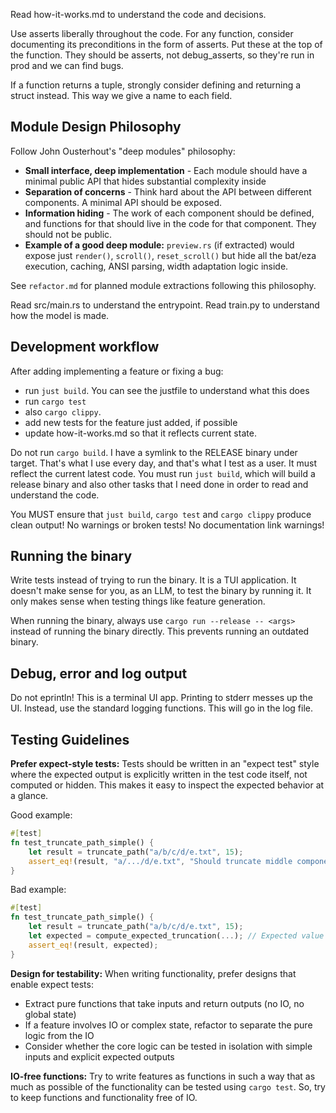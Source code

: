 Read how-it-works.md to understand the code and decisions.

Use asserts liberally throughout the code. For any function, consider documenting its preconditions in the form of asserts. Put these at the top of the function. They should be asserts, not debug_asserts, so they're run in prod and we can find bugs.

If a function returns a tuple, strongly consider defining and returning a struct instead. This way we give a name to each field.

## Module Design Philosophy

Follow John Ousterhout's "deep modules" philosophy:
* **Small interface, deep implementation** - Each module should have a minimal public API that hides substantial complexity inside
* **Separation of concerns** - Think hard about the API between different components. A minimal API should be exposed.
* **Information hiding** - The work of each component should be defined, and functions for that should live in the code for that component. They should not be public.
* **Example of a good deep module:** `preview.rs` (if extracted) would expose just `render()`, `scroll()`, `reset_scroll()` but hide all the bat/eza execution, caching, ANSI parsing, width adaptation logic inside.

See `refactor.md` for planned module extractions following this philosophy.

Read src/main.rs to understand the entrypoint. Read train.py to understand how the model is made.

## Development workflow

After adding implementing a feature or fixing a bug:
* run `just build`. You can see the justfile to understand what this does
* run `cargo test`
* also `cargo clippy`.
* add new tests for the feature just added, if possible
* update how-it-works.md so that it reflects current state.

Do not run `cargo build`. I have a symlink to the RELEASE binary under target. That's what I use every day, and that's what I test as a user. It must reflect the current latest code. You must run `just build`, which will build a release binary and also other tasks that I need done in order to read and understand the code.

You MUST ensure that `just build`, `cargo test` and `cargo clippy` produce clean output! No warnings or broken tests! No documentation link warnings!

## Running the binary

Write tests instead of trying to run the binary. It is a TUI application. It doesn't make sense for you, as an LLM, to test the binary by running it. It only makes sense when testing things like feature generation.

When running the binary, always use `cargo run --release -- <args>` instead of running the binary directly. This prevents running an outdated binary.

## Debug, error and log output

Do not eprintln! This is a terminal UI app. Printing to stderr messes up the UI. Instead, use the standard logging functions. This will go in the log file.

## Testing Guidelines

**Prefer expect-style tests:** Tests should be written in an "expect test" style where the expected output is explicitly written in the test code itself, not computed or hidden. This makes it easy to inspect the expected behavior at a glance.

Good example:
```rust
#[test]
fn test_truncate_path_simple() {
    let result = truncate_path("a/b/c/d/e.txt", 15);
    assert_eq!(result, "a/.../d/e.txt", "Should truncate middle components");
}
```

Bad example:
```rust
#[test]
fn test_truncate_path_simple() {
    let result = truncate_path("a/b/c/d/e.txt", 15);
    let expected = compute_expected_truncation(...); // Expected value is hidden
    assert_eq!(result, expected);
}
```

**Design for testability:** When writing functionality, prefer designs that enable expect tests:
* Extract pure functions that take inputs and return outputs (no IO, no global state)
* If a feature involves IO or complex state, refactor to separate the pure logic from the IO
* Consider whether the core logic can be tested in isolation with simple inputs and explicit expected outputs

**IO-free functions:** Try to write features as functions in such a way that as much as possible of the functionality can be tested using `cargo test`. So, try to keep functions and functionality free of IO.

